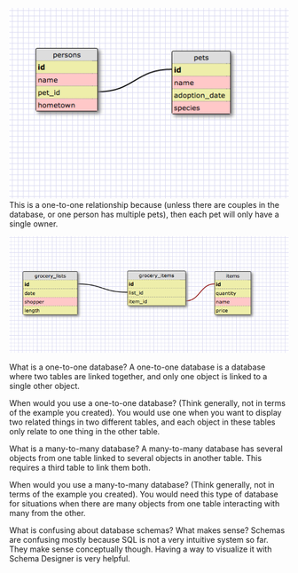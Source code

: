![one_to_one](./imgs/one_to_one.png)
This is a one-to-one relationship because (unless there are couples in the database, or one person has multiple pets), then each pet will only have a single owner.

![many_to_many](./imgs/many_to_many.png)

What is a one-to-one database?
A one-to-one database is a database where two tables are linked together, and only one object is linked to a single other object.

When would you use a one-to-one database? (Think generally, not in terms of the example you created).
You would use one when you want to display two related things in two different tables, and each object in these tables only relate to one thing in the other table.

What is a many-to-many database?
A many-to-many database has several objects from one table linked to several objects in another table. This requires a third table to link them both.

When would you use a many-to-many database? (Think generally, not in terms of the example you created).
You would need this type of database for situations when there are many objects from one table interacting with many from the other.

What is confusing about database schemas? What makes sense?
Schemas are confusing mostly because SQL is not a very intuitive system so far. They make sense conceptually though. Having a way to visualize it with Schema Designer is very helpful.